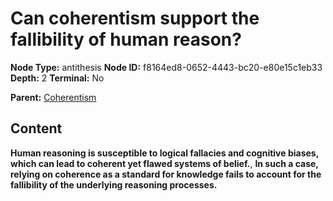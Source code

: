 # Can coherentism support the fallibility of human reason?

**Node Type:** antithesis
**Node ID:** f8164ed8-0652-4443-bc20-e80e15c1eb33
**Depth:** 2
**Terminal:** No

**Parent:** [Coherentism](coherentism.md)

## Content

**Human reasoning is susceptible to logical fallacies and cognitive biases, which can lead to coherent yet flawed systems of belief.**, **In such a case, relying on coherence as a standard for knowledge fails to account for the fallibility of the underlying reasoning processes.**
